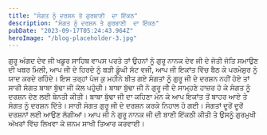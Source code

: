 ```yaml
---
title: "ਸੰਗਤ ਨੂੰ ਦਰਸ਼ਨ ਤੇ ਗੁਰਬਾਣੀ  ਦਾ ਇੱਕਠ"
description: "ਸੰਗਤ ਨੂੰ ਦਰਸ਼ਨ ਤੇ ਗੁਰਬਾਣੀ  ਦਾ ਇੱਕਠ"
pubDate: "2023-09-17T05:24:43.964Z"
heroImage: "/blog-placeholder-3.jpg"
---
```


ਗੁਰੂ ਅੰਗਦ ਦੇਵ ਜੀ ਖਡੂਰ ਸਾਹਿਬ ਵਾਪਸ ਪਰਤੇ ਤਾਂ ਉਹਨਾਂ ਨੂੰ ਗੁਰੂ ਨਾਨਕ ਦੇਵ ਜੀ ਦੇ ਜੋਤੀ ਜੋਤਿ ਸਮਾਉਣ ਦੀ  ਖਬਰ ਮਿਲੀ, ਆਪ ਜੀ ਦੇ ਹਿਰਦੇ ਨੂੰ ਬੜੀ ਡੂੰਘੀ ਸੱਟ ਵਜੀ, ਆਪ ਜੀ ਇਕਾਂਤ ਵਿੱਚ ਬੈਠ ਕੇ ਪਰਮੇਸ਼ੁਰ ਨੂੰ ਯਾਦ ਕਰਦੇ ਰਹਿੰਦੇ। ਇਸ ਤਰ੍ਹਾਂ ਪੰਜ ਕੁ ਮਹੀਨੇ ਬੀਤ ਗਏ ਸੰਗਤਾਂ ਨੂੰ ਗੁਰੂ ਜੀ ਦੇ ਦਰਸ਼ਨ ਨਹੀਂ ਹੋਏ ਤਾਂ ਸਾਰੀ ਸੰਗਤ ਬਾਬਾ ਬੁੱਢਾ ਜੀ ਕੋਲ ਪਹੁੰਚੀ। ਬਾਬਾ ਬੁੱਢਾ ਜੀ ਨੇ ਗੁਰੂ ਜੀ ਦੇ ਸਾਮ੍ਹਣੇ ਹਾਜ਼ਰ ਹੋ ਕੇ ਸੰਗਤ ਨੂੰ ਦਰਸ਼ਨ ਦੇਣ ਲਈ ਬੇਨਤੀ ਕੀਤੀ। ਬਾਬਾ ਬੁੱਢਾ ਜੀ ਦਾ ਕਹਿਣਾ ਮੰਨ ਕੇ ਆਪ ਇਕਾਂਤ ਤੋਂ ਬਾਹਰ ਆਏ ਤੇ ਸੰਗਤ ਨੂੰ ਦਰਸ਼ਨ ਦਿੱਤੇ। ਸਾਰੀ ਸੰਗਤ ਗੁਰੂ ਜੀ ਦੇ ਦਰਸ਼ਨ ਕਰਕੇ ਨਿਹਾਲ ਹੋ ਗਈ। 
ਸੰਗਤਾਂ ਦੂਰੋਂ ਦੂਰੋਂ ਦਰਸ਼ਨਾਂ ਲਈ ਆਉਣ ਲੱਗੀਆਂ। ਆਪ ਜੀ ਨੇ ਗੁਰੂ ਨਾਨਕ ਜੀ ਦੀ ਬਾਣੀ ਇੱਕਠੀ ਕੀਤੀ ਤੇ ਉਸਨੂੰ ਗੁਰਮੁਖੀ ਅੱਖਰਾਂ ਵਿੱਚ ਲਿਖਵਾ ਕੇ ਜਨਮ ਸਾਖੀ ਤਿਆਰ ਕਰਵਾਈ।

